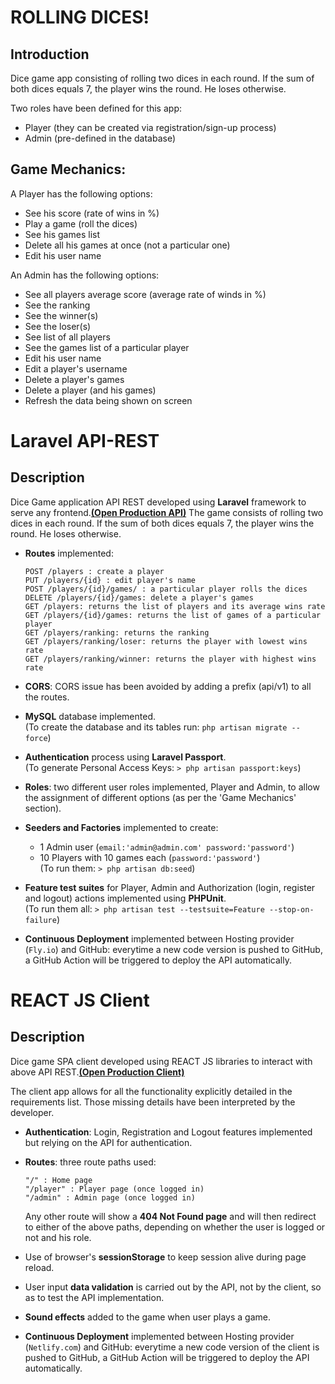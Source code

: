 # ROLLING DICES!
## Introduction
Dice game app consisting of rolling two dices in each round. If the sum of both dices equals 7, the player wins the round. He loses otherwise.

Two roles have been defined for this app:
- Player (they can be created via registration/sign-up process)
- Admin (pre-defined in the database)

## Game Mechanics: ##
A Player has the following options:
  - See his score (rate of wins in %)
  - Play a game (roll the dices)
  - See his games list
  - Delete all his games at once (not a particular one)
  - Edit his user name

An Admin has the following options:
  - See all players average score (average rate of winds in %)
  - See the ranking
  - See the winner(s)
  - See the loser(s)
  - See list of all players
  - See the games list of a particular player
  - Edit his user name
  - Edit a player's username
  - Delete a player's games
  - Delete a player (and his games)
  - Refresh the data being shown on screen


# Laravel API-REST
## Description
Dice Game application API REST developed using **Laravel** framework to serve any frontend.[**(Open Production API)**](https://rolling-dices-api.fly.dev)
The game consists of rolling two dices in each round. If the sum of both dices equals 7, the player wins the round. He loses otherwise.

- **Routes** implemented:
  
      POST /players : create a player
      PUT /players/{id} : edit player's name
      POST /players/{id}/games/ : a particular player rolls the dices
      DELETE /players/{id}/games: delete a player's games
      GET /players: returns the list of players and its average wins rate 
      GET /players/{id}/games: returns the list of games of a particular player
      GET /players/ranking: returns the ranking
      GET /players/ranking/loser: returns the player with lowest wins rate
      GET /players/ranking/winner: returns the player with highest wins rate  

- **CORS**: CORS issue has been avoided by adding a prefix (api/v1) to all the routes.
 
- **MySQL** database implemented.\
    (To create the database and its tables run: ```php artisan migrate --force```)

- **Authentication** process using **Laravel Passport**.\
  (To generate Personal Access Keys: ```> php artisan passport:keys```)

- **Roles**: two different user roles implemented, Player and Admin, to allow the assignment of different options (as per the 'Game Mechanics' section).
  
- **Seeders and Factories** implemented to create:
  - 1 Admin user (```email:'admin@admin.com' password:'password'```)
  - 10 Players with 10 games each (```password:'password'```)\
    (To run them: ```> php artisan db:seed```)

- **Feature test suites** for Player, Admin and Authorization (login, register and logout) actions implemented using **PHPUnit**.\
    (To run them all: ```> php artisan test --testsuite=Feature --stop-on-failure```)

- **Continuous Deployment** implemented between Hosting provider (`Fly.io`) and GitHub: everytime a new code version is pushed to GitHub, a GitHub Action will be triggered to deploy the API automatically.


# REACT JS Client
## Description
Dice game SPA client developed using REACT JS libraries to interact with above API REST.[**(Open Production Client)**](https://rolling-dices-cleint.netlify.app)

The client app allows for all the functionality explicitly detailed in the requirements list. Those missing details have been interpreted by the developer.

- **Authentication**: Login, Registration and Logout features implemented but relying on the API for authentication.
  
- **Routes**: three route paths used:
  
      "/" : Home page
      "/player" : Player page (once logged in)
      "/admin" : Admin page (once logged in)

  Any other route will show a **404 Not Found page** and will then redirect to either of the above paths, depending on whether the user is logged or not and his role.

- Use of browser's **sessionStorage** to keep session alive during page reload.
  
- User input **data validation** is carried out by the API, not by the client, so as to test the API implementation.

- **Sound effects** added to the game when user plays a game.

- **Continuous Deployment** implemented between Hosting provider (`Netlify.com`) and GitHub: everytime a new code version of the client is pushed to GitHub, a GitHub Action will be triggered to deploy the API automatically.